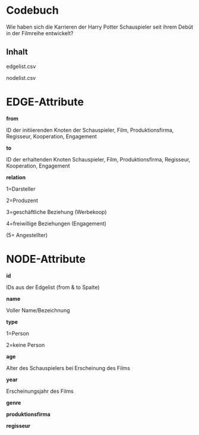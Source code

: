 # Codebuch
Wie haben sich die Karrieren der Harry Potter Schauspieler seit ihrem Debüt in der Filmreihe entwickelt?

## Inhalt 

edgelist.csv 

nodelist.csv

# EDGE-Attribute

**from**

ID der initiierenden Knoten der Schauspieler, Film, Produktionsfirma, Regisseur, Kooperation, Engagement

**to**

ID der erhaltenden Knoten Schauspieler, Film, Produktionsfirma, Regisseur, Kooperation, Engagement 

**relation**

1=Darsteller

2=Produzent

3=geschäftliche Beziehung (Werbekoop)

4=freiwillige Beziehungen (Engagement)

(5= Angestellter)

# NODE-Attribute
**id**

IDs aus der Edgelist (from & to Spalte)

**name**

Voller Name/Bezeichnung

**type**

1=Person 

2=keine Person 

**age**

Alter des Schauspielers bei Erscheinung des Films

**year**

Erscheinungsjahr des Films

**genre**

**produktionsfirma**

**regisseur**
